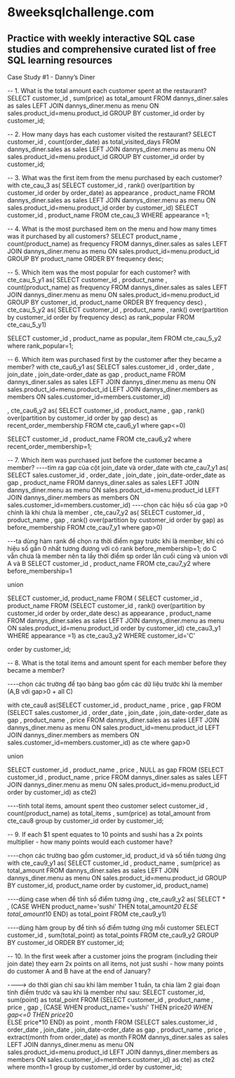 # 8weeksqlchallenge.com
Practice with weekly interactive SQL case studies and comprehensive curated list of free SQL learning resources
-----------
Case Study #1 - Danny’s Diner

-- 1. What is the total amount each customer spent at the restaurant?
SELECT 
	customer_id
    , sum(price) as total_amount
FROM dannys_diner.sales as sales
LEFT JOIN dannys_diner.menu as menu
ON sales.product_id=menu.product_id
GROUP BY customer_id
order by customer_id;

-- 2. How many days has each customer visited the restaurant?
SELECT
	customer_id
    , count(order_date) as total_visited_days
FROM dannys_diner.sales as sales
LEFT JOIN dannys_diner.menu as menu
ON sales.product_id=menu.product_id
GROUP BY customer_id
order by customer_id;

-- 3. What was the first item from the menu purchased by each customer?
with cte_cau_3 as(
      SELECT 
          customer_id
          , rank() over(partition by customer_id order by order_date) as appearance
          , product_name
      FROM dannys_diner.sales as sales
      LEFT JOIN dannys_diner.menu as menu
      ON sales.product_id=menu.product_id
      order by customer_id)
 SELECT customer_id
 		, product_name
 FROM cte_cau_3
 WHERE appearance =1;

-- 4. What is the most purchased item on the menu and how many times was it purchased by all customers?
SELECT product_name
		, count(product_name) as frequency
FROM dannys_diner.sales as sales
LEFT JOIN dannys_diner.menu as menu
ON sales.product_id=menu.product_id
GROUP BY product_name
ORDER BY frequency desc;

-- 5. Which item was the most popular for each customer?
with cte_cau_5_y1 as(
  SELECT customer_id
		, product_name
        , count(product_name) as frequency
  FROM dannys_diner.sales as sales
  LEFT JOIN dannys_diner.menu as menu
  ON sales.product_id=menu.product_id
  GROUP BY customer_id, product_name
  ORDER BY frequency desc)
, cte_cau_5_y2 as(
  SELECT customer_id
          , product_name
          , rank() over(partition by customer_id order by frequency desc) as rank_popular
  FROM cte_cau_5_y1)

SELECT customer_id
		, product_name as popular_item
FROM cte_cau_5_y2
where rank_popular=1;

-- 6. Which item was purchased first by the customer after they became a member?
with cte_cau6_y1 as(
    SELECT sales.customer_id
          , order_date
          , join_date
          , join_date-order_date as gap
  		  , product_name
    FROM dannys_diner.sales as sales
    LEFT JOIN dannys_diner.menu as menu
    ON sales.product_id=menu.product_id
    LEFT JOIN dannys_diner.members as members
    ON sales.customer_id=members.customer_id)

, cte_cau6_y2 as(
  SELECT customer_id
		, product_name
        , gap
        , rank() over(partition by customer_id order by gap desc) as recent_order_membership
	FROM cte_cau6_y1
	where gap<=0)
    
SELECT customer_id
		, product_name
FROM cte_cau6_y2
where recent_order_membership=1;

-- 7. Which item was purchased just before the customer became a member?
----tìm ra gap của cột join_date và order_date
with cte_cau7_y1 as(
    SELECT sales.customer_id
          , order_date
          , join_date
          , join_date-order_date as gap
  		  , product_name
    FROM dannys_diner.sales as sales
    LEFT JOIN dannys_diner.menu as menu
    ON sales.product_id=menu.product_id
    LEFT JOIN dannys_diner.members as members
    ON sales.customer_id=members.customer_id)
----chọn các hiệu số của gap >0 chính là khi chưa là member
, cte_cau7_y2 as(
  SELECT customer_id
		, product_name
        , gap
        , rank() over(partition by customer_id order by gap) as before_membership
	FROM cte_cau7_y1
	where gap>0)

---ta dùng hàm rank để chọn ra thời điểm ngay trước khi là member, khi có hiệu số gần 0 nhất tương đương với có rank before_membership=1; do C vẫn chưa là member nên ta lấy thời điểm sp order lần cuối cùng và union với A và B
SELECT customer_id
		, product_name
FROM cte_cau7_y2
where before_membership=1

union

SELECT customer_id, product_name 
FROM (
       SELECT customer_id
              , product_name
       FROM (SELECT 
                customer_id
                , rank() over(partition by customer_id order by order_date desc) as appearance
                , product_name
            FROM dannys_diner.sales as sales
            LEFT JOIN dannys_diner.menu as menu
            ON sales.product_id=menu.product_id
            order by customer_id) cte_cau3_y1
       WHERE appearance =1) as cte_cau3_y2
WHERE customer_id='C'

order by customer_id;

-- 8. What is the total items and amount spent for each member before they became a member?

----chọn các trường để tạo bảng bao gồm các dữ liệu trước khi là member (A,B với gap>0 + all C)

with cte_cau8 as(SELECT customer_id
		, product_name
        , price
        , gap
	FROM (SELECT sales.customer_id
          , order_date
          , join_date
          , join_date-order_date as gap
  		  , product_name
          , price
    FROM dannys_diner.sales as sales
    LEFT JOIN dannys_diner.menu as menu
    ON sales.product_id=menu.product_id
    LEFT JOIN dannys_diner.members as members
    ON sales.customer_id=members.customer_id) as cte
where gap>0

union

SELECT customer_id
      , product_name
      , price
      , NULL as gap
FROM (SELECT 
       customer_id
       , product_name
       , price
      FROM dannys_diner.sales as sales
      LEFT JOIN dannys_diner.menu as menu
      ON sales.product_id=menu.product_id
      order by customer_id) as cte2)
      
----tính total items, amount spent theo customer
select customer_id
		, count(product_name) as total_items
        , sum(price) as total_amount
from cte_cau8
group by customer_id
order by customer_id;
    
-- 9.  If each $1 spent equates to 10 points and sushi has a 2x points multiplier - how many points would each customer have?

----chọn các trường bao gồm customer_id, product_id và số tiền tương ứng
with cte_cau9_y1 as(
      SELECT customer_id
              , product_name
              , sum(price) as total_amount
      FROM dannys_diner.sales as sales
      LEFT JOIN dannys_diner.menu as menu
      ON sales.product_id=menu.product_id
      GROUP BY customer_id, product_name
      order by customer_id, product_name)

----dùng case when để tính số điểm tương ứng
, cte_cau9_y2 as(
      SELECT *
              , (CASE WHEN product_name='sushi' THEN total_amount*20
                  ELSE total_amount*10 END) as total_point
      FROM cte_cau9_y1)

----dùng hàm group by để tính số điểm tương ứng mỗi customer
SELECT customer_id
		, sum(total_point) as total_points
FROM cte_cau9_y2
GROUP BY customer_id
ORDER BY customer_id;

-- 10. In the first week after a customer joins the program (including their join date) they earn 2x points on all items, not just sushi - how many points do customer A and B have at the end of January?

----> do thời gian chỉ sau khi làm member 1 tuần, ta chia làm 2 giai đoạn tính điểm trước và sau khi là member như sau:
	SELECT customer_id, sum(point) as total_point
    FROM
    (SELECT customer_id
		, product_name
        , price
        , gap
        , (CASE WHEN product_name='sushi' THEN price*20
                WHEN gap<=0 THEN price*20  
           		ELSE price*10 END) as point
     	, month
	FROM (SELECT sales.customer_id
          , order_date
          , join_date
          , join_date-order_date as gap
  		  , product_name
          , price
          , extract(month from order_date) as month
    FROM dannys_diner.sales as sales
    LEFT JOIN dannys_diner.menu as menu
    ON sales.product_id=menu.product_id
    LEFT JOIN dannys_diner.members as members
    ON sales.customer_id=members.customer_id) as cte) as cte2
	where month=1
    group by customer_id
    order by customer_id;

